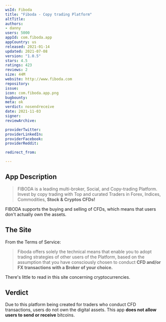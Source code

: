 ```yaml
---
wsId: Fiboda
title: "Fiboda - Copy trading Platform"
altTitle: 
authors:
- danny
users: 5000
appId: com.fiboda.app
appCountry: us
released: 2021-01-14
updated: 2021-07-08
version: "1.0.5"
stars: 4.5
ratings: 423
reviews: 2
size: 44M
website: http://www.fiboda.com
repository: 
issue: 
icon: com.fiboda.app.png
bugbounty: 
meta: ok
verdict: nosendreceive
date: 2021-11-03
signer: 
reviewArchive:

providerTwitter: 
providerLinkedIn: 
providerFacebook: 
providerReddit: 

redirect_from:

---
```


## App Description

> FIBODA is a leading multi-broker, Social, and Copy-trading Platform. Invest by copy trading with Top and curated Traders in Forex, Indices, Commodities, **Stock & Cryptos CFDs!**

FIBODA supports the buying and selling of CFDs, which means that users don't actually own the assets.

## The Site

From the Terms of Service:

> Fiboda offers solely the technical means that enable you to adopt trading strategies of other users of the Platform, based on the assumption that you have consciously chosen to conduct **CFD and/or FX transactions with a Broker of your choice.**

There's little to read in this site concerning cryptocurrencies.

## Verdict

Due to this platform being created for traders who conduct CFD transactions, users do not own the digital assets. This app **does not allow users to send or receive** bitcoins.
